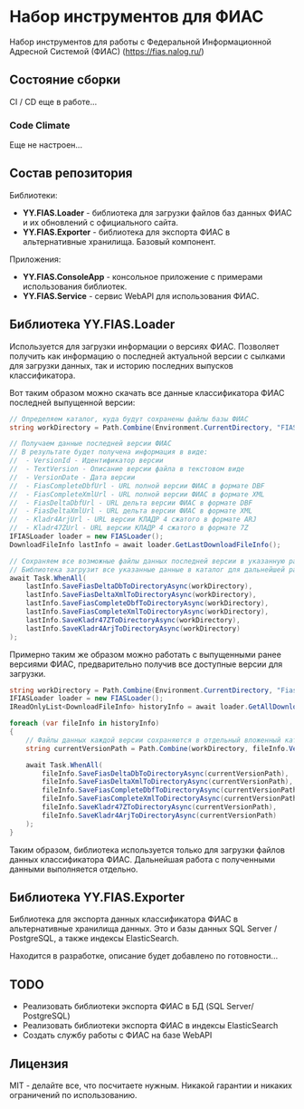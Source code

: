 # Набор инструментов для ФИАС

Набор инструментов для работы с Федеральной Информационной Адресной Системой (ФИАС) (https://fias.nalog.ru/)

## Состояние сборки

CI / CD еще в работе...

### Code Climate

Еще не настроен...

## Состав репозитория

Библиотеки:

* **YY.FIAS.Loader** - библиотека для загрузки файлов баз данных ФИАС и их обновлений с официального сайта.
* **YY.FIAS.Exporter** - библиотека для экспорта ФИАС в альтернативные хранилища. Базовый компонент.

Приложения:

* **YY.FIAS.ConsoleApp** - консольное приложение с примерами использования библиотек.
* **YY.FIAS.Service** - сервис WebAPI для использования ФИАС.

## Библиотека YY.FIAS.Loader

Используется для загрузки информации о версиях ФИАС. Позволяет получить как информацию о последней актуальной версии с сылками для загрузки данных, так и историю последних выпусков классификатора.

Вот таким образом можно скачать все данные классификатора ФИАС последней выпущенной версии:

```csharp
// Определяем каталог, куда будут сохранены файлы базы ФИАС
string workDirectory = Path.Combine(Environment.CurrentDirectory, "FIASData");

// Получаем данные последней версии ФИАС
// В результате будет получена информация в виде:
//  - VersionId	- Идентификатор версии
//  - TextVersion - Описание версии файла в текстовом виде
//  - VersionDate - Дата версии
//  - FiasCompleteDbfUrl - URL полной версии ФИАС в формате DBF
//  - FiasCompleteXmlUrl - URL полной версии ФИАС в формате XML
//  - FiasDeltaDbfUrl - URL дельта версии ФИАС в формате DBF
//  - FiasDeltaXmlUrl - URL дельта версии ФИАС в формате XML
//  - Kladr4ArjUrl - URL версии КЛАДР 4 сжатого в формате ARJ
//  - Kladr47ZUrl - URL версии КЛАДР 4 сжатого в формате 7Z
IFIASLoader loader = new FIASLoader();
DownloadFileInfo lastInfo = await loader.GetLastDownloadFileInfo();

// Сохраняем все возможные файлы данных последней версии в указанную ранее директорию.
// Библиотека загрузит все указанные данные в каталог для дальнейшей работы
await Task.WhenAll(
    lastInfo.SaveFiasDeltaDbToDirectoryAsync(workDirectory),
    lastInfo.SaveFiasDeltaXmlToDirectoryAsync(workDirectory),
    lastInfo.SaveFiasCompleteDbfToDirectoryAsync(workDirectory),
    lastInfo.SaveFiasCompleteXmlToDirectoryAsync(workDirectory),
    lastInfo.SaveKladr47ZToDirectoryAsync(workDirectory),
    lastInfo.SaveKladr4ArjToDirectoryAsync(workDirectory)
);
```

Примерно таким же образом можно работать с выпущенными ранее версиями ФИАС, предварительно получив все доступные версии для загрузки.

```csharp
string workDirectory = Path.Combine(Environment.CurrentDirectory, "FiasHistoryData");
IFIASLoader loader = new FIASLoader();
IReadOnlyList<DownloadFileInfo> historyInfo = await loader.GetAllDownloadFileInfo();

foreach (var fileInfo in historyInfo)
{
    // Файлы данных каждой версии сохраняются в отдельный вложенный каталог
    string currentVersionPath = Path.Combine(workDirectory, fileInfo.VersionId.ToString());

    await Task.WhenAll(
        fileInfo.SaveFiasDeltaDbToDirectoryAsync(currentVersionPath),
        fileInfo.SaveFiasDeltaXmlToDirectoryAsync(currentVersionPath),
        fileInfo.SaveFiasCompleteDbfToDirectoryAsync(currentVersionPath),
        fileInfo.SaveFiasCompleteXmlToDirectoryAsync(currentVersionPath),
        fileInfo.SaveKladr47ZToDirectoryAsync(currentVersionPath),
        fileInfo.SaveKladr4ArjToDirectoryAsync(currentVersionPath)
    );
}
```

Таким образом, библиотека используется только для загрузки файлов данных классификатора ФИАС. Дальнейшая работа с полученными данными выполняется отдельно.

## Библиотека YY.FIAS.Exporter

Библиотека для экспорта данных классификатора ФИАС в альтернативные хранилища данных. Это и базы данных SQL Server / PostgreSQL, а также индексы ElasticSearch.

Находится в разработке, описание будет добавлено по готовности...

## TODO

* Реализовать библиотеки экспорта ФИАС в БД (SQL Server/ PostgreSQL)
* Реализовать библиотеки экспорта ФИАС в индексы ElasticSearch
* Создать службу работы с ФИАС на базе WebAPI

## Лицензия

MIT - делайте все, что посчитаете нужным. Никакой гарантии и никаких ограничений по использованию.